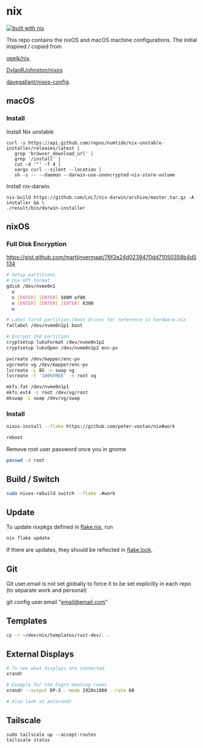# nix

[![built with nix](https://builtwithnix.org/badge.svg)](https://builtwithnix.org)

This repo contains the nixOS and macOS machine configurations.
The initial inspired / copied from

[opeik/nix](https://github.com/opeik/nix).

[DylanRJohnston/nixos](https://github.com/DylanRJohnston/nixos)

[davegallant/nixos-config](https://github.com/davegallant/nix-config).

## macOS

### Install

Install Nix unstable
```
curl -s https://api.github.com/repos/numtide/nix-unstable-installer/releases/latest |
   grep 'browser_download_url' |
   grep '/install' |
   cut -d '"' -f 4 |
   xargs curl --silent --location |
   sh -s -- --daemon --darwin-use-unencrypted-nix-store-volume
```

Install nix-darwin
```
nix-build https://github.com/LnL7/nix-darwin/archive/master.tar.gz -A installer && \
./result/bin/darwin-installer
```

## nixOS

### Full Disk Encryption

https://gist.github.com/martijnvermaat/76f2e24d0239470dd71050358b4d5134

```sh
# Setup partitions
# Use GPT format
gdisk /dev/nvme0n1
  o
  n [ENTER] [ENTER] 500M ef00
  n [ENTER] [ENTER] [ENTER] 8300
  w

# Label first partition (boot drive) for reference in hardware.nix
fatlabel /dev/nvme0n1p1 boot

# Encrypt 2nd partition
cryptsetup luksFormat /dev/nvme0n1p2
cryptsetup luksOpen /dev/nvme0n1p2 enc-pv

pvcreate /dev/mapper/enc-pv
vgcreate vg /dev/mapper/enc-pv
lvcreate -L 8G -n swap vg
lvcreate -l '100%FREE' -n root vg

mkfs.fat /dev/nvme0n1p1
mkfs.ext4 -L root /dev/vg/root
mkswap -L swap /dev/vg/swap
```

### Install

```sh
nixos-install --flake https://github.com/peter-vostan/nix#work

reboot
```

Remove root user password once you in gnome
```sh
passwd -d root
```

## Build / Switch

```sh
sudo nixos-rebuild switch --flake .#work
```

## Update

To update nixpkgs defined in [flake.nix](./flake.nix), run

```sh
nix flake update
```

If there are updates, they should be reflected in [flake.lock](./flake.lock).

## Git

Git user.email is not set globally to force it to be set explicitly in each repo (to separate work and personal)

git config user.email "email@email.com"

## Templates

```sh
cp -r ~/dev/nix/templates/rust-dev/. .
```

## External Displays

```sh
# To see what displays are connected
xrandr 

# Example for the Fugro meeting rooms
xrandr --output DP-3 --mode 1920x1080 --rate 60

# Also look at autorandr
```

## Tailscale

```
sudo tailscale up --accept-routes
tailscale status
```